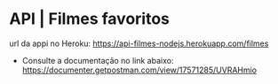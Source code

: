 # API | Filmes favoritos

url da appi no Heroku: https://api-filmes-nodejs.herokuapp.com/filmes

- Consulte a documentação no link abaixo:
https://documenter.getpostman.com/view/17571285/UVRAHmio

